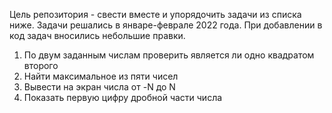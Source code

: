 Цель репозитория - свести вместе и упорядочить задачи из списка ниже. Задачи решались в январе-феврале 2022 года.
При добавлении в код задач вносились небольшие правки.

1. По двум заданным числам проверить является ли одно квадратом второго
2. Найти максимальное из пяти чисел
3. Вывести на экран числа от -N до N
4. Показать первую цифру дробной части числа
